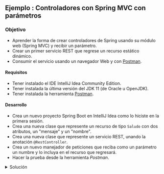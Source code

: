 ## Ejemplo : Controladores con Spring MVC con parámetros

### Objetivo
- Aprender la forma de crear controladores de Spring usando su módulo web (Spring MVC) y recibir un parámetro.
- Crear un primer servicio REST que regrese un recurso estático dinámico.
- Consumir el servicio usando un navegador Web y con [Postman](https://www.postman.com/downloads/).

#### Requisitos
- Tener instalado el IDE IntelliJ Idea Community Edition.
- Tener instalada la última versión del JDK 11 (de Oracle u OpenJDK).
- Tener instalada la herramienta [Postman](https://www.postman.com/downloads/).

#### Desarrollo
- Crea un nuevo proyecto Spring Boot en IntelliJ Idea como lo hiciste en la primera sesión.
- Crea una nueva clase que represente un recurso de tipo `Saludo` con dos atributos, un "mensaje" y un "nombre". 
- Crea una nueva clase que represente un servicio REST, unando la anotación `@RestController`.
- Crea un nuevo manejador de peticiones que reciba como un parámetro un numbre y lo incluya en el recurso que regresará.
- Hacer la prueba desde la herramienta *Postman*.

<details>
	<summary>Solución</summary>

1. Crea un proyecto Maven usando Spring Initializr desde el IDE IntelliJIdea como lo hiciste en la primera sesión.

![imagen](img/img_01.png)

2.  En la ventana que se abre selecciona las siguientes opciones:
- Grupo, artefacto y nombre del proyecto.
- Tipo de proyecto: **Maven Project**.
- Lenguaje: **Java**.
- Forma de empaquetar la aplicación: **jar**.
- Versión de Java: **11**.

![imagen](img/img_02.png)

3. En la siguiente ventana elige Spring Web como la única dependencia del proyecto:

![imagen](img/img_03.png)

4. Dale un nombre y una ubicación al proyecto y presiona el botón `Finish`.

En el proyecto que se acaba de crear debes tener el siguiente paquete: `org.bedu.java.backend.sesion2.reto1`. 

![imagen](img/img_04.png)

Dentro de ese paquete crearemos un subpaquete que contendrá los controladores de Spring MVC (los componentes que reciben y manejan las peticiones web dentro de la aplicación).

5. Haz clic con el botón derecho del ratón sobre el paquete y en el menú que se muestra selecciona las opciones `New  -> Package`. Dale a este nuevo paquete el nombre de `controllers`.

6. Crea un segundo paquete llamado `model` a la misma altura que el paquete `controllers`. Al final debes tener dos paquetes adicionales:

![imagen](img/img_05.png)

7. Dentro del paquete crea una nueva clase llamada "`Saludo`". Esta clase representará el modelo de los datos que regresará el servicio que crearemos en un momento. Esta será una clase sencilla que tendrá dos propiedades de tipo `String`: `mensaje` y `nombre`. Además sus *setter*s y *getter*s:

```java
public class Saludo {
    private String mensaje;
    private String nombre;

    public String getMensaje() {
        return mensaje;
    }

    public void setMensaje(String mensaje) {
        this.mensaje = mensaje;
    }

    public String getNombre() {
        return nombre;
    }

    public void setNombre(String nombre) {
        this.nombre = nombre;
    }
}
```

8. En el paquete `controller` crea una nueva clase llamada `SaludoController`. Esta clase implementará los servicios web REST que manejan a los recursos de tipo `Saludo`. Para indicar a Spring que este componente es un servicio REST debemos decorar la case con la anotación `@RestController`:

```java
@RestController
public class SaludoController {

}
```

Esta clase tendrá, en este momento, un  solo método o manejador de llamadas, el cual recibirá un parámetro, el nombre al cual debe saludar, y regresará un recurso de tipo `Saludo` con un mensaje preestablecido.

```java
    public Saludo saluda(String nombre){

        Saludo saludo = new Saludo();
        saludo.setMensaje("¡¡Hola Mundo!!");
	saludo.setNombre(nombre);

        return saludo;
    }
```

Para indicar que este método es un manejador de peticiones debemos indicar qué tipo de operaciones manejará (el verbo HTTP que soportará). Como en este caso solo se usará para leer información, y no para actualizarla, se usará el verbo **GET**. Spring en su módulo web (Spring MVC) proporciona una serie de anotaciones que permite indicar esto de una forma sencilla. En este caso la anotación que se usrá es `@GetMapping` a la cual hay que indicarle la URL de las peticiones que manejará. En este caso será la ruta `saludo/{nombre}`. Para indicar que `nombre` se recibirá como parámetro o parte de la ruta debemos usar la anotación `@PathVariable`.

El método completo queda de la siguiente forma:

```java
    @GetMapping("/saludo/{nombre}")
    public Saludo saluda(@PathVariable String nombre){

        Saludo saludo = new Saludo();
        saludo.setMensaje("¡¡Hola Mundo!!");
        saludo.setNombre(nombre);

        return saludo;
    }
```

9. Ejecuta la aplicación, en la consola del IDE debes ver un mensaje similar al siguiente:

![imagen](img/img_06.png)

Esto quiere decir que la aplicación se ejecutó correctamente y todo está bien configurado.

10. Ahora, consumiremos el servicio usando *Postman*.

11. Haz clic en la opción *Create a basic request*:

12. En la siguiente ventana coloca la URL **http://localhost:8080/saludo/beto** y presiona el botón `Send`:

![imagen](img/img_08.png)

13. Una vez que recibas la respuesta, debes ver una salida similar en el panel de respuestas:

![imagen](img/img_09.png)

</details> 
